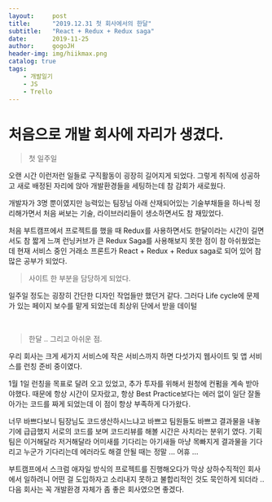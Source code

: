 ```yaml
---
layout:     post
title:      "2019.12.31 첫 회사에서의 한달"
subtitle:   "React + Redux + Redux saga"
date:       2019-11-25
author:     gogoJH
header-img: img/hiikmax.png
catalog: true
tags:
    - 개발일기
    - JS
    - Trello
---
```

# 처음으로 개발 회사에 자리가 생겼다.
> 첫 일주일

오랜 시간 이런저런 일들로 구직활동이 굉장히 길어지게 되었다.
그렇게 취직에 성공하고 새로 배정된 자리에 앉아 개발환경들을 세팅하는데 참
감회가 새로웠다. 

개발자가 3명 뿐이였지만 능력있는 팀장님 아래 산재되어있는 기술부채들을 하나씩
정리해가면서 처음 써보는 기술, 라이브러리들이 생소하면서도 참 재밌었다.

처음 부트캠프에서 프로젝트를 했을 때 Redux를 사용하면서도 한달이라는 시간이
길면서도 참 짧게 느껴 런닝커브가 큰 Redux Saga를 사용해보지 못한 점이 참 
아쉬웠었는데 현재 서비스 중인 거래소 프론트가 React + Redux + Redux saga로 
되어 있어 참 많은 공부가 되었다.
<br>

>사이트 한 부분을 담당하게 되었다.

일주일 정도는 굉장히 간단한 디자인 작업들만 했던거 같다.
그러다 Life cycle에 문제가 있는 페이지 보수를 맡게 되었는데 최상위 단에서
받을 데이털

<br>


> 한달 .. 그리고 아쉬운 점.

우리 회사는 크게 세가지 서비스에 작은 서비스까지 하면 다섯가지 웹사이트 및
앱 서비스를 런칭 준비 중이였다.

1월 1일 런칭을 목표로 달려 오고 있었고, 추가 투자를 위해서 원청에 컨펌을 계속
받아야했다. 때문에 항상 시간이 모자랐고, 항상 Best Practice보다는 에러 없이 
일단 잘돌아가는 코드를 짜게 되었는데 이 점이 항상 부족하게 다가왔다.

너무 바쁘다보니 팀장님도 코드생산하시느냐고 바쁘고 팀원들도 바쁘고 결과물을
내놓기에 급급했지 서로의 코드를 보며 코드리뷰를 해볼 시간은 사치라는 분위기
였다. 기획팀은 이거해달라 저거해달라 어미새를 기다리는 아기새들 마냥 목빠지게
결과물을 기다리고 누군가 기다리는데 에러라도 해결 안될 때는 정말 ... 어휴 ...

부트캠프에서 스크럼 애자일 방식의 프로젝트를 진행해오다가 막상 상하수직적인
회사에서 일하려니 어떤 걸 도입하자고 소리내지 못하고 불합리적인 것도 묵인하게
되더라 .. 다음 회사는 꼭 개발환경 자체가 좀 좋은 회사였으면 좋겠다.

<!--stackedit_data:
eyJoaXN0b3J5IjpbLTMxODgyNDY5NCw2ODg1OTMxMzgsMTk1OD
IwOTc1MiwtMTM1NTc3MDMxXX0=
-->